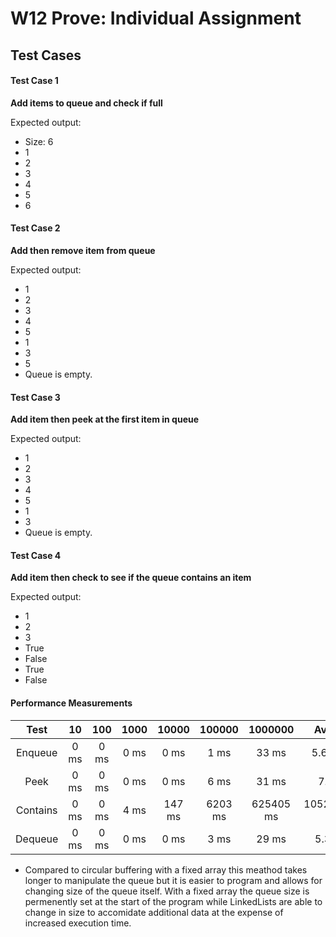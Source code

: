 # W12 Prove: Individual Assignment
## Test Cases
#### Test Case 1
**Add items to queue and check if full**

Expected output:
* Size: 6
* 1
* 2
* 3
* 4
* 5
* 6

#### Test Case 2
**Add then remove item from queue**

Expected output:
* 1
* 2
* 3
* 4
* 5 
* 1
* 3
* 5
* Queue is empty.

#### Test Case 3
**Add item then peek at the first item in queue**

Expected output:
* 1
* 2
* 3
* 4
* 5 
* 1
* 3
* Queue is empty.

#### Test Case 4
**Add item then check to see if the queue contains an item**

Expected output:
* 1
* 2
* 3
* True
* False
* True
* False

#### Performance Measurements

|   Test   |   10   |  100   |  1000   |   10000  |  100000   |   1000000  |    Average    |
|:--------:|:------:|:------:|:-------:|:--------:|:---------:|:----------:|:-------------:|
|  Enqueue |  0 ms  |  0 ms  |   0 ms  |    0 ms  |     1 ms  |     33 ms  |      5.666 ms |
|   Peek   |  0 ms  |  0 ms  |   0 ms  |    0 ms  |     6 ms  |     31 ms  |        7.4 ms |
| Contains |  0 ms  |  0 ms  |   4 ms  |  147 ms  |  6203 ms  | 625405 ms  | 105293.166 ms |
|  Dequeue |  0 ms  |  0 ms  |   0 ms  |    0 ms  |     3 ms  |     29 ms  |       5.33 ms |

* Compared to circular buffering with a fixed array this meathod takes longer to manipulate the queue but it is easier to program and allows for changing size of the queue itself. With a fixed array the queue size is permenently set at the start of the program while LinkedLists are able to change in size to accomidate additional data at the expense of increased execution time.